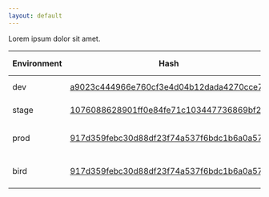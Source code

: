 ```yaml
---
layout: default
---
```


Lorem ipsum dolor sit amet.

| Environment | Hash | Message | Date | Behind Main |
|-------------|------|---------|------|-------------|
| dev | [a9023c444966e760cf3e4d04b12dada4270cce7e](https://api.github.com/repos/Dannyps-org/nv-trckr/git/commits/a9023c444966e760cf3e4d04b12dada4270cce7e) | await promise.all | 2023-11-07T13:22:58Z | 0 |
| stage | [1076088628901ff0e84fe71c103447736869bf20](https://api.github.com/repos/Dannyps-org/nv-trckr/git/tags/1076088628901ff0e84fe71c103447736869bf20) |  | 2023-10-26T09:03:42Z | 0 |
| prod | [917d359febc30d88df23f74a537f6bdc1b6a0a57](https://api.github.com/repos/Dannyps-org/nv-trckr/git/commits/917d359febc30d88df23f74a537f6bdc1b6a0a57) | get commit behind tag | 2023-11-07T12:07:05Z | 0 |
| bird | [917d359febc30d88df23f74a537f6bdc1b6a0a57](https://api.github.com/repos/Dannyps-org/nv-trckr/git/commits/917d359febc30d88df23f74a537f6bdc1b6a0a57) | get commit behind tag | 2023-11-07T12:07:05Z | 0 |
